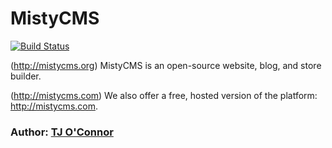 # MistyCMS

[![Build Status](https://travis-ci.org/tjoconnr/MistyCMS.svg)](https://travis-ci.org/tjoconnr/MistyCMS)

(http://mistycms.org)
MistyCMS is an open-source website, blog, and store builder.

(http://mistycms.com)
We also offer a free, hosted version of the platform: http://mistycms.com.

### Author: [TJ O'Connor](http://tj-oconnor.com)

